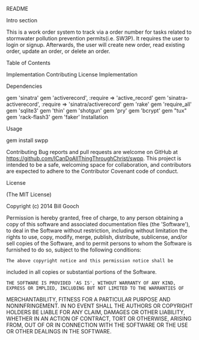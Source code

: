 README

Intro section

This is a work order system to track via a order number for tasks related to stormwater 
pollution prevention permits(i.e. SW3P). It requires the user to login or signup. Afterwards,
the user will create new order, read existing order, update an order, or delete an order.

Table of Contents

Implementation
Contributing
License
Implementation

Dependencies

gem 'sinatra'
gem 'activerecord', :require => 'active_record'
gem 'sinatra-activerecord', :require => 'sinatra/activerecord'
gem 'rake'
gem 'require_all'
gem 'sqlite3'
gem 'thin'
gem 'shotgun'
gem 'pry'
gem 'bcrypt'
gem "tux"
gem 'rack-flash3'
gem 'faker'
Installation

Usage

gem install swpp

Contributing
Bug reports and pull requests are welcome on GitHub  at https://github.com/ICanDoAllThingThroughChrist/swpp. This project is intended to be a safe, welcoming space for collaboration, and contributors are expected to adhere to the Contributor Covenant code of conduct.

License

(The MIT License)

Copyright (c) 2014 Bill Gooch

Permission is hereby granted, free of charge, to any person obtaining a copy of this software and associated documentation files (the 'Software'), to deal in the Software without restriction, including without limitation the rights to use, copy, modify, merge, publish, distribute, sublicense, and/or sell copies of the Software, and to permit persons to whom the Software is furnished to do so, subject to the following conditions:

    The above copyright notice and this permission notice shall be
included in all copies or substantial portions of the Software.

    THE SOFTWARE IS PROVIDED 'AS IS', WITHOUT WARRANTY OF ANY KIND,
    EXPRESS OR IMPLIED, INCLUDING BUT NOT LIMITED TO THE WARRANTIES OF
MERCHANTABILITY, FITNESS FOR A PARTICULAR PURPOSE AND NONINFRINGEMENT. IN NO EVENT SHALL THE AUTHORS OR COPYRIGHT HOLDERS BE LIABLE FOR ANY CLAIM, DAMAGES OR OTHER LIABILITY, WHETHER IN AN ACTION OF CONTRACT, TORT OR OTHERWISE, ARISING FROM, OUT OF OR IN CONNECTION WITH THE SOFTWARE OR THE USE OR OTHER DEALINGS IN THE SOFTWARE.

